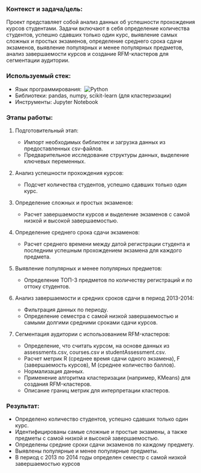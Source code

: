 ### Контекст и задача/цель:
Проект представляет собой анализ данных об успешности прохождения курсов студентами. Задачи включают в себя определение количества студентов, успешно сдавших только один курс, выявление самых сложных и простых экзаменов, определение среднего срока сдачи экзаменов, выявление популярных и менее популярных предметов, анализ завершаемости курсов и создание RFM-кластеров для сегментации аудитории.

### Используемый стек:
  - Язык программирования:&nbsp;
![Python](https://img.shields.io/badge/Python-blue?logo=python&labelColor=grey)
  - Библиотеки: pandas, numpy, scikit-learn (для кластеризации)
  - Инструменты: Jupyter Notebook
    
### Этапы работы:
1. Подготовительный этап:
    - Импорт необходимых библиотек и загрузка данных из предоставленных csv-файлов.
    - Предварительное исследование структуры данных, выделение ключевых переменных.

2. Анализ успешности прохождения курсов:
    - Подсчет количества студентов, успешно сдавших только один курс.

3. Определение сложных и простых экзаменов:
    - Расчет завершаемости курсов и выделение экзаменов с самой низкой и высокой завершаемостью.

4. Определение среднего срока сдачи экзаменов:
    - Расчет среднего времени между датой регистрации студента и последним успешным прохождением экзамена для каждого предмета.

5. Выявление популярных и менее популярных предметов:
    - Определение ТОП-3 предметов по количеству регистраций и по оттоку студентов.

6. Анализ завершаемости и средних сроков сдачи в период 2013-2014:
    - Фильтрация данных по периоду.
    - Определение семестра с самой низкой завершаемостью и самыми долгими средними сроками сдачи курсов.

7. Сегментация аудитории с использованием RFM-кластеров:
    - Определение, что считать курсом, на основе данных из assessments.csv, courses.csv и studentAssessment.csv.
    - Расчет метрик R (среднее время сдачи одного экзамена), F (завершаемость курсов), M (среднее количество баллов).
    - Нормализация данных.
    - Применение алгоритма кластеризации (например, KMeans) для создания RFM-кластеров.
    - Описание границ метрик для интерпретации кластеров.
### Результат:
  - Определено количество студентов, успешно сдавших только один курс.
  - Идентифицированы самые сложные и простые экзамены, а также предметы с самой низкой и высокой завершаемостью.
  - Определены средние сроки сдачи экзаменов по каждому предмету.
  - Выявлены популярные и менее популярные предметы.
  - В период с 2013 по 2014 годы определен семестр с самой низкой завершаемостью курсов
